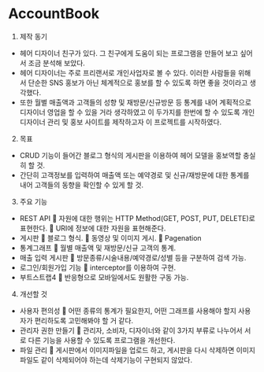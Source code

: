 # AccountBook
1.	제작 동기 
-	헤어 디자이너 친구가 있다. 그 친구에게 도움이 되는 프로그램을 만들어 보고 싶어서 조금 분석해 보았다.
-	헤어 디자이너는 주로 프리랜서로 개인사업자로 볼 수 있다. 이러한 사람들을 위해서 단순한 SNS 홍보가 아닌 체계적으로 홍보를 할 수 있도록 하면 좋을 것이라고 생각했다.
-	또한 월별 매출액과 고객들의 성향 및 재방문/신규방문 등 통계를 내어 계획적으로 디자이너 영업을 할 수 있을 거라 생각하였고 이 두가지를 한번에 할 수 있도록 개인 디자이너 관리 및 홍보 사이트를 제작하고자 이 프로젝트를 시작하였다.
2.	목표
-	CRUD 기능이 들어간 블로그 형식의 게시판을 이용하여 헤어 모델을 홍보역할 충실히 할 것.
-	간단히 고객정보를 입력하여 매출액 또는 예약경로 및 신규/재방문에 대한 통계를 내어 고객들의 동향을 확인할 수 있게 할 것.
3.	주요 기능
-	REST API
	자원에 대한 행위는 HTTP Method(GET, POST, PUT, DELETE)로 표현한다.
	URI에 정보에 대한 자원을 표현해준다.
-	게시판
	블로그 형식.
	동영상 및 이미지 게시.
	Pagenation
-	통계그래프
	월별 매출액 및 재방문/신규 고객의 통계.
-	매출 입력 게시판
	방문종류/시술내용/예약경로/성별 등을 구분하여 검색 가능.
-	로그인/회원가입 기능
	interceptor를 이용하여 구현.
-	부트스트랩4
	반응형으로 모바일에서도 원활한 구동 가능.
4.	개선할 것
-	사용자 편의성
	어떤 종류의 통계가 필요한지, 어떤 그래프를 사용해야 할지 사용자가 편리하도록 고민해봐야 할 거 같다.
-	관리자 권한 만들기
	관리자, 소비자, 디자이너와 같이 3가지 부류로 나누어서 서로 다른 기능을 사용할 수 있도록 프로그램을 개선한다.
-	파일 관리
	게시판에서 이미지파일을 업로드 하고, 게시판을 다시 삭제하면 이미지 파일도 같이 삭제되어야 하는데 삭제기능이 구현되지 않았다.
